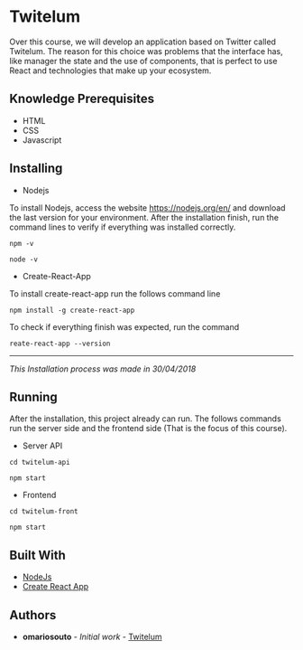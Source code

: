 # Twitelum

Over this course, we will develop an application based on Twitter called Twitelum. The reason for this choice was problems that the interface has, like manager the state and the use of components, that is perfect to use React and technologies that make up your ecosystem.


## Knowledge Prerequisites

- HTML
- CSS
- Javascript


## Installing

- Nodejs

To install Nodejs, access the website https://nodejs.org/en/ and download the last version for your environment.
After the installation finish, run the command lines to verify if everything was installed correctly.

```
npm -v
```

```
node -v
```

- Create-React-App

To install create-react-app run the follows command line

```
npm install -g create-react-app
```

To check if everything finish was expected, run the command

```
reate-react-app --version
```

---------------------

_This Installation process was made in 30/04/2018_


## Running

After the installation, this project already can run.
The follows commands run the server side and the frontend side (That is the focus of this course).

- Server API
```
cd twitelum-api
```
```
npm start
```

- Frontend
```
cd twitelum-front
```
```
npm start
```

## Built With

* [NodeJs](https://github.com/nodejs)
* [Create React App](https://github.com/facebook/create-react-app)


## Authors

* **omariosouto** - *Initial work* - [Twitelum](https://github.com/omariosouto/twitelum-modelo)